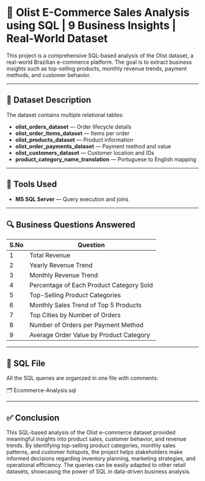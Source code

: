 # 🛒 Olist E-Commerce Sales Analysis using SQL | 9 Business Insights | Real-World Dataset

This project is a comprehensive SQL-based analysis of the Olist dataset, a real-world Brazilian e-commerce platform. The goal is to extract business insights such as top-selling products, monthly revenue trends, payment methods, and customer behavior.

---

## 📂 Dataset Description

The dataset contains multiple relational tables:
- **olist_orders_dataset** — Order lifecycle details
- **olist_order_items_dataset** — Items per order
- **olist_products_dataset** — Product information
- **olist_order_payments_dataset** — Payment method and value
- **olist_customers_dataset** — Customer location and IDs
- **product_category_name_translation** — Portuguese to English mapping

---

## 🧰 Tools Used

- **MS SQL Server** — Query execution and joins
---

## 🔍 Business Questions Answered

| S.No | Question |
|------|----------|
| 1 | Total Revenue |
| 2 | Yearly Revenue Trend |
| 3 | Monthly Revenue Trend |
| 4 | Percentage of Each Product Category Sold |
| 5 | Top-Selling Product Categories |
| 6 | Monthly Sales Trend of Top 5 Products |
| 7 | Top Cities by Number of Orders |
| 8 | Number of Orders per Payment Method |
| 9 | Average Order Value by Product Category |

---

## 📜 SQL File

All the SQL queries are organized in one file with comments:

🗂 Ecommerce-Analysis.sql

---

## ✅ Conclusion
This SQL-based analysis of the Olist e-commerce dataset provided meaningful insights into product sales, customer behavior, and revenue trends. By identifying top-selling product categories, monthly sales patterns, and customer hotspots, the project helps stakeholders make informed decisions regarding inventory planning, marketing strategies, and operational efficiency. The queries can be easily adapted to other retail datasets, showcasing the power of SQL in data-driven business analysis.